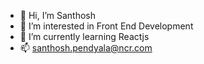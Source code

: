 - 👋 Hi, I’m Santhosh
- 👀 I’m interested in Front End Development
- 🌱 I’m currently learning Reactjs
- 📫 santhosh.pendyala@ncr.com

<!---
sp250823/sp250823 is a ✨ special ✨ repository because its `README.md` (this file) appears on your GitHub profile.
You can click the Preview link to take a look at your changes.
--->
